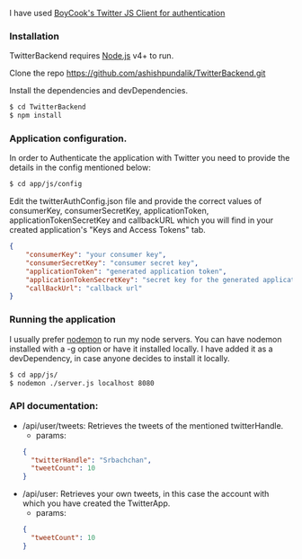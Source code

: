 I have used [BoyCook's Twitter JS Client for authentication](https://github.com/BoyCook/TwitterJSClient)

### Installation

TwitterBackend requires [Node.js](https://nodejs.org/) v4+ to run.

Clone the repo https://github.com/ashishpundalik/TwitterBackend.git

Install the dependencies and devDependencies.

```sh
$ cd TwitterBackend
$ npm install
```

### Application configuration.

In order to Authenticate the application with Twitter you need to provide the details in the config mentioned below:
```sh
$ cd app/js/config
```
Edit the twitterAuthConfig.json file and provide the correct values of consumerKey, consumerSecretKey,
applicationToken, applicationTokenSecretKey and callbackURL which you will find in your created application's "Keys and Access Tokens" tab.
```json
{
	"consumerKey": "your consumer key",
	"consumerSecretKey": "consumer secret key",
	"applicationToken": "generated application token",
	"applicationTokenSecretKey": "secret key for the generated application token",
	"callBackUrl": "callback url"
}
```

### Running the application

I usually prefer [nodemon](https://www.npmjs.com/package/nodemon) to run my node servers.
You can have nodemon installed with a -g option or have it installed locally. I have added it as a devDependency, in case anyone decides to install it locally.

```sh
$ cd app/js/
$ nodemon ./server.js localhost 8080
```

### API documentation:

  - /api/user/tweets: Retrieves the tweets of the mentioned twitterHandle.
    - params:
    ```json
    {
      "twitterHandle": "Srbachchan",
      "tweetCount": 10
    }
    ```
  - /api/user: Retrieves your own tweets, in this case the account with which you have created the TwitterApp.
    - params:
    ```json
    {
      "tweetCount": 10
    }
    ```
